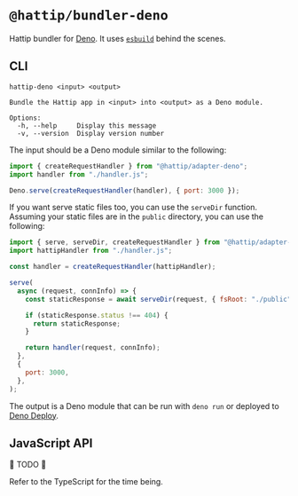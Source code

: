 # `@hattip/bundler-deno`

Hattip bundler for [Deno](https://deno.land). It uses [`esbuild`](https://esbuild.github.io) behind the scenes.

## CLI

```
hattip-deno <input> <output>

Bundle the Hattip app in <input> into <output> as a Deno module.

Options:
  -h, --help     Display this message
  -v, --version  Display version number
```

The input should be a Deno module similar to the following:

```js
import { createRequestHandler } from "@hattip/adapter-deno";
import handler from "./handler.js";

Deno.serve(createRequestHandler(handler), { port: 3000 });
```

If you want serve static files too, you can use the `serveDir` function. Assuming your static files are in the `public` directory, you can use the following:

```js
import { serve, serveDir, createRequestHandler } from "@hattip/adapter-deno";
import hattipHandler from "./handler.js";

const handler = createRequestHandler(hattipHandler);

serve(
  async (request, connInfo) => {
    const staticResponse = await serveDir(request, { fsRoot: "./public" });

    if (staticResponse.status !== 404) {
      return staticResponse;
    }

    return handler(request, connInfo);
  },
  {
    port: 3000,
  },
);
```

The output is a Deno module that can be run with `deno run` or deployed to [Deno Deploy](https://deno.com/deploy).

## JavaScript API

🚧 TODO 🚧

Refer to the TypeScript for the time being.

